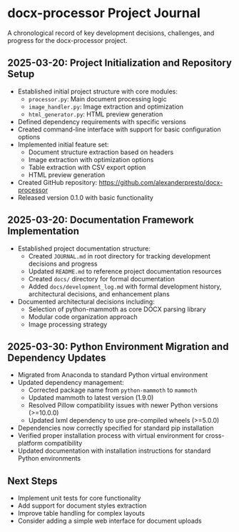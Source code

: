 # docx-processor Project Journal

A chronological record of key development decisions, challenges, and progress for the docx-processor project.

## 2025-03-20: Project Initialization and Repository Setup

- Established initial project structure with core modules:
  - `processor.py`: Main document processing logic
  - `image_handler.py`: Image extraction and optimization
  - `html_generator.py`: HTML preview generation
- Defined dependency requirements with specific versions
- Created command-line interface with support for basic configuration options
- Implemented initial feature set:
  - Document structure extraction based on headers
  - Image extraction with optimization options
  - Table extraction with CSV export option
  - HTML preview generation
- Created GitHub repository: https://github.com/alexanderpresto/docx-processor
- Released version 0.1.0 with basic functionality

## 2025-03-20: Documentation Framework Implementation

- Established project documentation structure:
  - Created `JOURNAL.md` in root directory for tracking development decisions and progress
  - Updated `README.md` to reference project documentation resources
  - Created `docs/` directory for formal documentation
  - Added `docs/development_log.md` with formal development history, architectural decisions, and enhancement plans
- Documented architectural decisions including:
  - Selection of python-mammoth as core DOCX parsing library
  - Modular code organization approach
  - Image processing strategy

## 2025-03-30: Python Environment Migration and Dependency Updates

- Migrated from Anaconda to standard Python virtual environment
- Updated dependency management:
  - Corrected package name from `python-mammoth` to `mammoth`
  - Updated mammoth to latest version (1.9.0)
  - Resolved Pillow compatibility issues with newer Python versions (>=10.0.0)
  - Updated lxml dependency to use pre-compiled wheels (>=5.0.0)
- Dependencies now correctly specified for standard pip installation
- Verified proper installation process with virtual environment for cross-platform compatibility
- Updated documentation with installation instructions for standard Python environments

## Next Steps

- Implement unit tests for core functionality
- Add support for document styles extraction
- Improve table handling for complex layouts
- Consider adding a simple web interface for document uploads